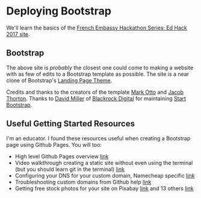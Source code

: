 # Deploying Bootstrap

We'll learn the basics of the [French Embassy Hackathon Series: Ed Hack 2017 site](http://www.frenchedhack.com/). 

## Bootstrap

The above site is _probably_ the closest one could come to making a website with as few of edits to a Bootstrap template as possible. The site is a near clone of Bootstrap's [Landing Page Theme](https://startbootstrap.com/template-overviews/landing-page/).

Credits and thanks to the creators of the template [Mark Otto](https://twitter.com/mdo) and [Jacob Thorton](https://twitter.com/fat). Thanks to [David Miller](http://davidmiller.io/) of [Blackrock Digital](http://blackrockdigital.io/) for maintaining [Start Bootstrap](http://getbootstrap.com/).

## Useful Getting Started Resources

I'm an educator. I found these resources useful when creating a Bootstrap page using Github Pages. You will too:

- High level Github Pages overview [link](http://jmcglone.com/guides/github-pages/)
- Video walkthrough creating a static site without even using the terminal (but you should learn git in the terminal) [link](http://dougbelshaw.com/blog/2015/01/04/github-pages/)
- Configuring your DNS for your custom domain, Namecheap specific [link](http://abdelraoof.com/blog/2014/09/20/configuring-namecheap-dns-for-github/)
- Troubleshooting custom domains from Github help [link](https://help.github.com/articles/troubleshooting-custom-domains/)
- Getting free stock photos for your site on Pixabay [link](https://pixabay.com/) and 13 others [link](https://www.entrepreneur.com/article/238646)